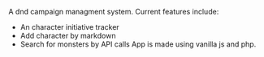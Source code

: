 A dnd campaign managment system.
Current features include:
- An character initiative tracker
- Add character by markdown
- Search for monsters by API calls
App is made using vanilla js and php.
